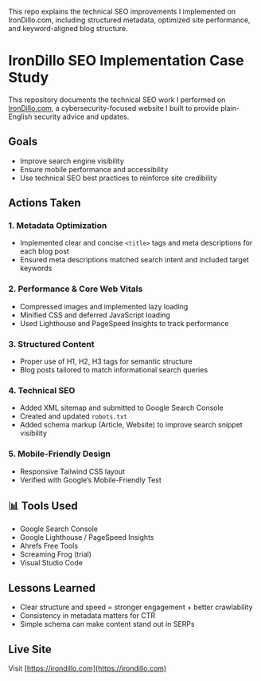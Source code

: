 This repo explains the technical SEO improvements I implemented on IronDillo.com, including structured metadata, optimized site performance, and keyword-aligned blog structure.

# IronDillo SEO Implementation Case Study

This repository documents the technical SEO work I performed on [IronDillo.com](https://irondillo.com), a cybersecurity-focused website I built to provide plain-English security advice and updates.

## Goals
- Improve search engine visibility
- Ensure mobile performance and accessibility
- Use technical SEO best practices to reinforce site credibility

## Actions Taken

### 1. **Metadata Optimization**
- Implemented clear and concise `<title>` tags and meta descriptions for each blog post
- Ensured meta descriptions matched search intent and included target keywords

### 2. **Performance & Core Web Vitals**
- Compressed images and implemented lazy loading
- Minified CSS and deferred JavaScript loading
- Used Lighthouse and PageSpeed Insights to track performance

### 3. **Structured Content**
- Proper use of H1, H2, H3 tags for semantic structure
- Blog posts tailored to match informational search queries

### 4. **Technical SEO**
- Added XML sitemap and submitted to Google Search Console
- Created and updated `robots.txt`
- Added schema markup (Article, Website) to improve search snippet visibility

### 5. **Mobile-Friendly Design**
- Responsive Tailwind CSS layout
- Verified with Google’s Mobile-Friendly Test

## 📊 Tools Used
- Google Search Console
- Google Lighthouse / PageSpeed Insights
- Ahrefs Free Tools
- Screaming Frog (trial)
- Visual Studio Code

## Lessons Learned
- Clear structure and speed = stronger engagement + better crawlability
- Consistency in metadata matters for CTR
- Simple schema can make content stand out in SERPs

## Live Site
Visit [https://irondillo.com](https://irondillo.com)
